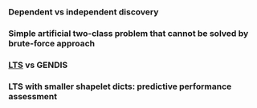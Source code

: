
### Dependent vs independent discovery

### Simple artificial two-class problem that cannot be solved by brute-force approach

### [LTS](https://www.ismll.uni-hildesheim.de/pub/pdfs/grabocka2014e-kdd.pdf) vs GENDIS

### LTS with smaller shapelet dicts: predictive performance assessment